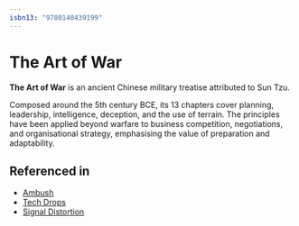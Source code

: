 ```yaml
---
isbn13: "9780140439199"
---
```


# The Art of War

**The Art of War** is an ancient Chinese military treatise attributed to Sun Tzu.

Composed around the 5th century BCE, its 13 chapters cover planning, leadership, intelligence, deception, and the use of terrain. The principles have been applied beyond warfare to business competition, negotiations, and organisational strategy, emphasising the value of preparation and adaptability.

## Referenced in

- [Ambush](/strategies/competitor/ambush)
- [Tech Drops](/strategies/competitor/tech-drops)
- [Signal Distortion](/strategies/markets/signal-distortion)
